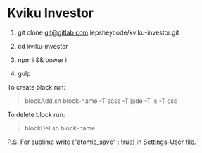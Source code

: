 # Kviku Investor
1. git clone git@gitlab.com:lepsheycode/kviku-investor.git

2. cd kviku-investor

3. npm i && bower i

4. gulp



To create block run:

> blockAdd.sh block-name -T scss -T jade -T js -T css

To delete block run:

> blockDel.sh block-name



P.S. For sublime write ("atomic_save" : true) in Settings-User file.